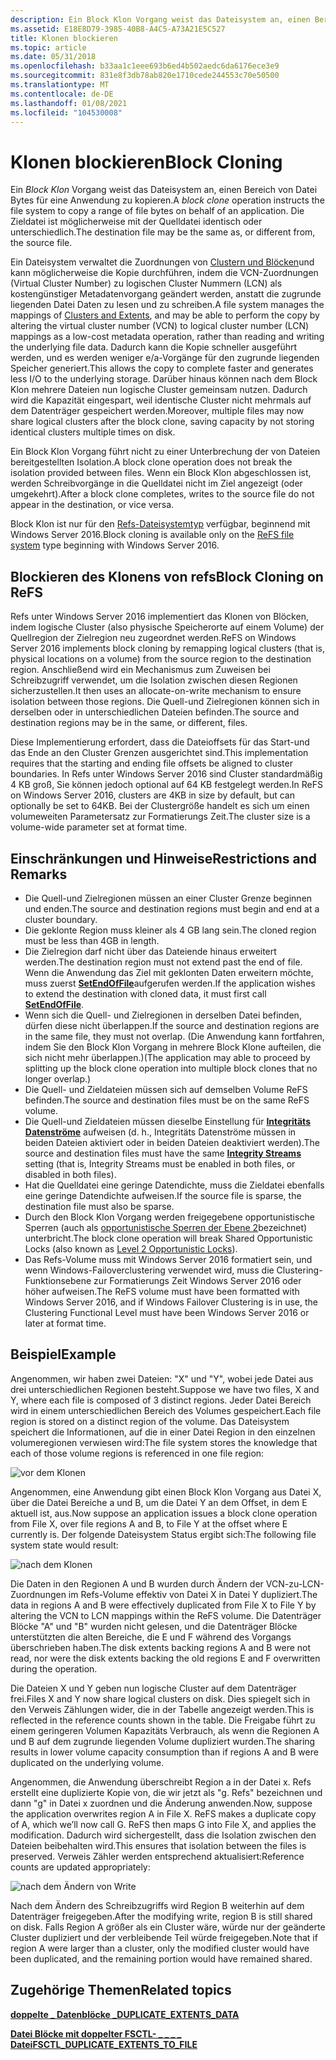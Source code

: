 ```yaml
---
description: Ein Block Klon Vorgang weist das Dateisystem an, einen Bereich von Datei Bytes für eine Anwendung zu kopieren.
ms.assetid: E18E8D79-3985-40B8-A4C5-A73A21E5C527
title: Klonen blockieren
ms.topic: article
ms.date: 05/31/2018
ms.openlocfilehash: b33aa1c1eee693b6ed4b502aedc6da6176ece3e9
ms.sourcegitcommit: 831e8f3db78ab820e1710cede244553c70e50500
ms.translationtype: MT
ms.contentlocale: de-DE
ms.lasthandoff: 01/08/2021
ms.locfileid: "104530008"
---
```

# <a name="block-cloning"></a><span data-ttu-id="f7b6e-103">Klonen blockieren</span><span class="sxs-lookup"><span data-stu-id="f7b6e-103">Block Cloning</span></span>

<span data-ttu-id="f7b6e-104">Ein *Block Klon* Vorgang weist das Dateisystem an, einen Bereich von Datei Bytes für eine Anwendung zu kopieren.</span><span class="sxs-lookup"><span data-stu-id="f7b6e-104">A *block clone* operation instructs the file system to copy a range of file bytes on behalf of an application.</span></span> <span data-ttu-id="f7b6e-105">Die Zieldatei ist möglicherweise mit der Quelldatei identisch oder unterschiedlich.</span><span class="sxs-lookup"><span data-stu-id="f7b6e-105">The destination file may be the same as, or different from, the source file.</span></span>

<span data-ttu-id="f7b6e-106">Ein Dateisystem verwaltet die Zuordnungen von [Clustern und Blöcken](clusters-and-extents.md)und kann möglicherweise die Kopie durchführen, indem die VCN-Zuordnungen (Virtual Cluster Number) zu logischen Cluster Nummern (LCN) als kostengünstiger Metadatenvorgang geändert werden, anstatt die zugrunde liegenden Datei Daten zu lesen und zu schreiben.</span><span class="sxs-lookup"><span data-stu-id="f7b6e-106">A file system manages the mappings of [Clusters and Extents](clusters-and-extents.md), and may be able to perform the copy by altering the virtual cluster number (VCN) to logical cluster number (LCN) mappings as a low-cost metadata operation, rather than reading and writing the underlying file data.</span></span> <span data-ttu-id="f7b6e-107">Dadurch kann die Kopie schneller ausgeführt werden, und es werden weniger e/a-Vorgänge für den zugrunde liegenden Speicher generiert.</span><span class="sxs-lookup"><span data-stu-id="f7b6e-107">This allows the copy to complete faster and generates less I/O to the underlying storage.</span></span> <span data-ttu-id="f7b6e-108">Darüber hinaus können nach dem Block Klon mehrere Dateien nun logische Cluster gemeinsam nutzen. Dadurch wird die Kapazität eingespart, weil identische Cluster nicht mehrmals auf dem Datenträger gespeichert werden.</span><span class="sxs-lookup"><span data-stu-id="f7b6e-108">Moreover, multiple files may now share logical clusters after the block clone, saving capacity by not storing identical clusters multiple times on disk.</span></span>

<span data-ttu-id="f7b6e-109">Ein Block Klon Vorgang führt nicht zu einer Unterbrechung der von Dateien bereitgestellten Isolation.</span><span class="sxs-lookup"><span data-stu-id="f7b6e-109">A block clone operation does not break the isolation provided between files.</span></span> <span data-ttu-id="f7b6e-110">Wenn ein Block Klon abgeschlossen ist, werden Schreibvorgänge in die Quelldatei nicht im Ziel angezeigt (oder umgekehrt).</span><span class="sxs-lookup"><span data-stu-id="f7b6e-110">After a block clone completes, writes to the source file do not appear in the destination, or vice versa.</span></span>

<span data-ttu-id="f7b6e-111">Block Klon ist nur für den [Refs-Dateisystemtyp](/windows/desktop/w8cookbook/resilient-file-system--refs-) verfügbar, beginnend mit Windows Server 2016.</span><span class="sxs-lookup"><span data-stu-id="f7b6e-111">Block cloning is available only on the [ReFS file system](/windows/desktop/w8cookbook/resilient-file-system--refs-) type beginning with Windows Server 2016.</span></span>

## <a name="block-cloning-on-refs"></a><span data-ttu-id="f7b6e-112">Blockieren des Klonens von refs</span><span class="sxs-lookup"><span data-stu-id="f7b6e-112">Block Cloning on ReFS</span></span>

<span data-ttu-id="f7b6e-113">Refs unter Windows Server 2016 implementiert das Klonen von Blöcken, indem logische Cluster (also physische Speicherorte auf einem Volume) der Quellregion der Zielregion neu zugeordnet werden.</span><span class="sxs-lookup"><span data-stu-id="f7b6e-113">ReFS on Windows Server 2016 implements block cloning by remapping logical clusters (that is, physical locations on a volume) from the source region to the destination region.</span></span> <span data-ttu-id="f7b6e-114">Anschließend wird ein Mechanismus zum Zuweisen bei Schreibzugriff verwendet, um die Isolation zwischen diesen Regionen sicherzustellen.</span><span class="sxs-lookup"><span data-stu-id="f7b6e-114">It then uses an allocate-on-write mechanism to ensure isolation between those regions.</span></span> <span data-ttu-id="f7b6e-115">Die Quell-und Zielregionen können sich in derselben oder in unterschiedlichen Dateien befinden.</span><span class="sxs-lookup"><span data-stu-id="f7b6e-115">The source and destination regions may be in the same, or different, files.</span></span>

<span data-ttu-id="f7b6e-116">Diese Implementierung erfordert, dass die Dateioffsets für das Start-und das Ende an den Cluster Grenzen ausgerichtet sind.</span><span class="sxs-lookup"><span data-stu-id="f7b6e-116">This implementation requires that the starting and ending file offsets be aligned to cluster boundaries.</span></span> <span data-ttu-id="f7b6e-117">In Refs unter Windows Server 2016 sind Cluster standardmäßig 4 KB groß, Sie können jedoch optional auf 64 KB festgelegt werden.</span><span class="sxs-lookup"><span data-stu-id="f7b6e-117">In ReFS on Windows Server 2016, clusters are 4KB in size by default, but can optionally be set to 64KB.</span></span> <span data-ttu-id="f7b6e-118">Bei der Clustergröße handelt es sich um einen volumeweiten Parametersatz zur Formatierungs Zeit.</span><span class="sxs-lookup"><span data-stu-id="f7b6e-118">The cluster size is a volume-wide parameter set at format time.</span></span>

## <a name="restrictions-and-remarks"></a><span data-ttu-id="f7b6e-119">Einschränkungen und Hinweise</span><span class="sxs-lookup"><span data-stu-id="f7b6e-119">Restrictions and Remarks</span></span>

-   <span data-ttu-id="f7b6e-120">Die Quell-und Zielregionen müssen an einer Cluster Grenze beginnen und enden.</span><span class="sxs-lookup"><span data-stu-id="f7b6e-120">The source and destination regions must begin and end at a cluster boundary.</span></span>
-   <span data-ttu-id="f7b6e-121">Die geklonte Region muss kleiner als 4 GB lang sein.</span><span class="sxs-lookup"><span data-stu-id="f7b6e-121">The cloned region must be less than 4GB in length.</span></span>
-   <span data-ttu-id="f7b6e-122">Die Zielregion darf nicht über das Dateiende hinaus erweitert werden.</span><span class="sxs-lookup"><span data-stu-id="f7b6e-122">The destination region must not extend past the end of file.</span></span> <span data-ttu-id="f7b6e-123">Wenn die Anwendung das Ziel mit geklonten Daten erweitern möchte, muss zuerst [**SetEndOfFile**](/windows/desktop/api/FileAPI/nf-fileapi-setendoffile)aufgerufen werden.</span><span class="sxs-lookup"><span data-stu-id="f7b6e-123">If the application wishes to extend the destination with cloned data, it must first call [**SetEndOfFile**](/windows/desktop/api/FileAPI/nf-fileapi-setendoffile).</span></span>
-   <span data-ttu-id="f7b6e-124">Wenn sich die Quell- und Zielregionen in derselben Datei befinden, dürfen diese nicht überlappen.</span><span class="sxs-lookup"><span data-stu-id="f7b6e-124">If the source and destination regions are in the same file, they must not overlap.</span></span> <span data-ttu-id="f7b6e-125">(Die Anwendung kann fortfahren, indem Sie den Block Klon Vorgang in mehrere Block Klone aufteilen, die sich nicht mehr überlappen.)</span><span class="sxs-lookup"><span data-stu-id="f7b6e-125">(The application may able to proceed by splitting up the block clone operation into multiple block clones that no longer overlap.)</span></span>
-   <span data-ttu-id="f7b6e-126">Die Quell- und Zieldateien müssen sich auf demselben Volume ReFS befinden.</span><span class="sxs-lookup"><span data-stu-id="f7b6e-126">The source and destination files must be on the same ReFS volume.</span></span>
-   <span data-ttu-id="f7b6e-127">Die Quell-und Zieldateien müssen dieselbe Einstellung für [**Integritäts Datenströme**](file-attribute-constants.md) aufweisen (d. h., Integritäts Datenströme müssen in beiden Dateien aktiviert oder in beiden Dateien deaktiviert werden).</span><span class="sxs-lookup"><span data-stu-id="f7b6e-127">The source and destination files must have the same [**Integrity Streams**](file-attribute-constants.md) setting (that is, Integrity Streams must be enabled in both files, or disabled in both files).</span></span>
-   <span data-ttu-id="f7b6e-128">Hat die Quelldatei eine geringe Datendichte, muss die Zieldatei ebenfalls eine geringe Datendichte aufweisen.</span><span class="sxs-lookup"><span data-stu-id="f7b6e-128">If the source file is sparse, the destination file must also be sparse.</span></span>
-   <span data-ttu-id="f7b6e-129">Durch den Block Klon Vorgang werden freigegebene opportunistische Sperren (auch als [opportunistische Sperren der Ebene 2](types-of-opportunistic-locks.md)bezeichnet) unterbricht.</span><span class="sxs-lookup"><span data-stu-id="f7b6e-129">The block clone operation will break Shared Opportunistic Locks (also known as [Level 2 Opportunistic Locks](types-of-opportunistic-locks.md)).</span></span>
-   <span data-ttu-id="f7b6e-130">Das Refs-Volume muss mit Windows Server 2016 formatiert sein, und wenn Windows-Failoverclustering verwendet wird, muss die Clustering-Funktionsebene zur Formatierungs Zeit Windows Server 2016 oder höher aufweisen.</span><span class="sxs-lookup"><span data-stu-id="f7b6e-130">The ReFS volume must have been formatted with Windows Server 2016, and if Windows Failover Clustering is in use, the Clustering Functional Level must have been Windows Server 2016 or later at format time.</span></span>

## <a name="example"></a><span data-ttu-id="f7b6e-131">Beispiel</span><span class="sxs-lookup"><span data-stu-id="f7b6e-131">Example</span></span>

<span data-ttu-id="f7b6e-132">Angenommen, wir haben zwei Dateien: "X" und "Y", wobei jede Datei aus drei unterschiedlichen Regionen besteht.</span><span class="sxs-lookup"><span data-stu-id="f7b6e-132">Suppose we have two files, X and Y, where each file is composed of 3 distinct regions.</span></span> <span data-ttu-id="f7b6e-133">Jeder Datei Bereich wird in einem unterschiedlichen Bereich des Volumes gespeichert.</span><span class="sxs-lookup"><span data-stu-id="f7b6e-133">Each file region is stored on a distinct region of the volume.</span></span> <span data-ttu-id="f7b6e-134">Das Dateisystem speichert die Informationen, auf die in einer Datei Region in den einzelnen volumeregionen verwiesen wird:</span><span class="sxs-lookup"><span data-stu-id="f7b6e-134">The file system stores the knowledge that each of those volume regions is referenced in one file region:</span></span>

![vor dem Klonen](images/before-clone.png)

<span data-ttu-id="f7b6e-136">Angenommen, eine Anwendung gibt einen Block Klon Vorgang aus Datei X, über die Datei Bereiche a und B, um die Datei Y an dem Offset, in dem E aktuell ist, aus.</span><span class="sxs-lookup"><span data-stu-id="f7b6e-136">Now suppose an application issues a block clone operation from File X, over file regions A and B, to File Y at the offset where E currently is.</span></span> <span data-ttu-id="f7b6e-137">Der folgende Dateisystem Status ergibt sich:</span><span class="sxs-lookup"><span data-stu-id="f7b6e-137">The following file system state would result:</span></span>

![nach dem Klonen](images/after-clone.png)

<span data-ttu-id="f7b6e-139">Die Daten in den Regionen A und B wurden durch Ändern der VCN-zu-LCN-Zuordnungen im Refs-Volume effektiv von Datei X in Datei Y dupliziert.</span><span class="sxs-lookup"><span data-stu-id="f7b6e-139">The data in regions A and B were effectively duplicated from File X to File Y by altering the VCN to LCN mappings within the ReFS volume.</span></span> <span data-ttu-id="f7b6e-140">Die Datenträger Blöcke "A" und "B" wurden nicht gelesen, und die Datenträger Blöcke unterstützten die alten Bereiche, die E und F während des Vorgangs überschrieben haben.</span><span class="sxs-lookup"><span data-stu-id="f7b6e-140">The disk extents backing regions A and B were not read, nor were the disk extents backing the old regions E and F overwritten during the operation.</span></span>

<span data-ttu-id="f7b6e-141">Die Dateien X und Y geben nun logische Cluster auf dem Datenträger frei.</span><span class="sxs-lookup"><span data-stu-id="f7b6e-141">Files X and Y now share logical clusters on disk.</span></span> <span data-ttu-id="f7b6e-142">Dies spiegelt sich in den Verweis Zählungen wider, die in der Tabelle angezeigt werden.</span><span class="sxs-lookup"><span data-stu-id="f7b6e-142">This is reflected in the reference counts shown in the table.</span></span> <span data-ttu-id="f7b6e-143">Die Freigabe führt zu einem geringeren Volumen Kapazitäts Verbrauch, als wenn die Regionen A und B auf dem zugrunde liegenden Volume dupliziert wurden.</span><span class="sxs-lookup"><span data-stu-id="f7b6e-143">The sharing results in lower volume capacity consumption than if regions A and B were duplicated on the underlying volume.</span></span>

<span data-ttu-id="f7b6e-144">Angenommen, die Anwendung überschreibt Region a in der Datei x. Refs erstellt eine duplizierte Kopie von, die wir jetzt als "g. Refs" bezeichnen und dann "g" in Datei x zuordnen und die Änderung anwenden.</span><span class="sxs-lookup"><span data-stu-id="f7b6e-144">Now, suppose the application overwrites region A in File X. ReFS makes a duplicate copy of A, which we’ll now call G. ReFS then maps G into File X, and applies the modification.</span></span> <span data-ttu-id="f7b6e-145">Dadurch wird sichergestellt, dass die Isolation zwischen den Dateien beibehalten wird.</span><span class="sxs-lookup"><span data-stu-id="f7b6e-145">This ensures that isolation between the files is preserved.</span></span> <span data-ttu-id="f7b6e-146">Verweis Zähler werden entsprechend aktualisiert:</span><span class="sxs-lookup"><span data-stu-id="f7b6e-146">Reference counts are updated appropriately:</span></span>

![nach dem Ändern von Write](images/after-modifying-write.png)

<span data-ttu-id="f7b6e-148">Nach dem Ändern des Schreibzugriffs wird Region B weiterhin auf dem Datenträger freigegeben.</span><span class="sxs-lookup"><span data-stu-id="f7b6e-148">After the modifying write, region B is still shared on disk.</span></span> <span data-ttu-id="f7b6e-149">Falls Region A größer als ein Cluster wäre, würde nur der geänderte Cluster dupliziert und der verbleibende Teil würde freigegeben.</span><span class="sxs-lookup"><span data-stu-id="f7b6e-149">Note that if region A were larger than a cluster, only the modified cluster would have been duplicated, and the remaining portion would have remained shared.</span></span>

## <a name="related-topics"></a><span data-ttu-id="f7b6e-150">Zugehörige Themen</span><span class="sxs-lookup"><span data-stu-id="f7b6e-150">Related topics</span></span>

<dl> <dt>

[<span data-ttu-id="f7b6e-151">**doppelte \_ Datenblöcke \_**</span><span class="sxs-lookup"><span data-stu-id="f7b6e-151">**DUPLICATE\_EXTENTS\_DATA**</span></span>](/windows/desktop/api/WinIoCtl/ns-winioctl-duplicate_extents_data)
</dt> <dt>

[<span data-ttu-id="f7b6e-152">**Datei Blöcke mit doppelter FSCTL- \_ \_ \_ \_ Datei**</span><span class="sxs-lookup"><span data-stu-id="f7b6e-152">**FSCTL\_DUPLICATE\_EXTENTS\_TO\_FILE**</span></span>](/windows/win32/api/winioctl/ni-winioctl-fsctl_duplicate_extents_to_file)
</dt> </dl>

 

 
